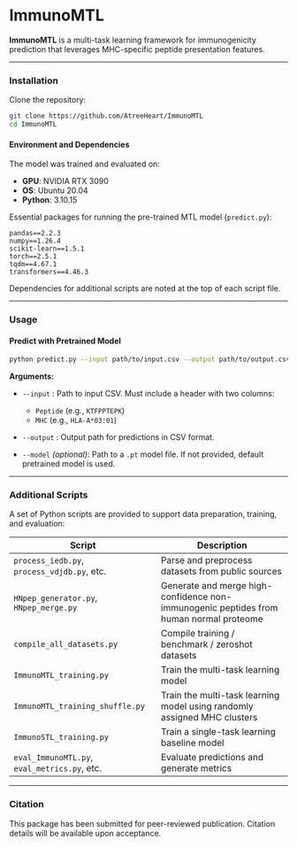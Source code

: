 # ImmunoMTL

**ImmunoMTL** is a multi-task learning framework for immunogenicity prediction that leverages MHC-specific peptide presentation features.

---

### Installation

Clone the repository:

```bash
git clone https://github.com/AtreeHeart/ImmunoMTL
cd ImmunoMTL
```

#### Environment and Dependencies

The model was trained and evaluated on:

- **GPU**: NVIDIA RTX 3090  
- **OS**: Ubuntu 20.04  
- **Python**: 3.10.15

Essential packages for running the pre-trained MTL model (`predict.py`):

```text
pandas==2.2.3  
numpy==1.26.4  
scikit-learn==1.5.1  
torch==2.5.1  
tqdm==4.67.1  
transformers==4.46.3  
```

Dependencies for additional scripts are noted at the top of each script file.

---

### Usage

#### Predict with Pretrained Model

```bash
python predict.py --input path/to/input.csv --output path/to/output.csv
```

**Arguments:**

- `--input` : Path to input CSV. Must include a header with two columns:  
  - `Peptide` (e.g., `KTFPPTEPK`)  
  - `MHC` (e.g., `HLA-A*03:01`)  

- `--output` : Output path for predictions in CSV format.

- `--model` *(optional)*: Path to a `.pt` model file. If not provided, default pretrained model is used.

---

### Additional Scripts

A set of Python scripts are provided to support data preparation, training, and evaluation:

| Script | Description |
|--------|-------------|
| `process_iedb.py`, `process_vdjdb.py`, etc. | Parse and preprocess datasets from public sources |
| `HNpep_generator.py`, `HNpep_merge.py` | Generate and merge high-confidence non-immunogenic peptides from human normal proteome |
| `compile_all_datasets.py` | Compile training / benchmark / zeroshot datasets |
| `ImmunoMTL_training.py` | Train the multi-task learning model |
| `ImmunoMTL_training_shuffle.py` | Train the multi-task learning model using randomly assigned MHC clusters |
| `ImmunoSTL_training.py` | Train a single-task learning baseline model |
| `eval_ImmunoMTL.py`, `eval_metrics.py`, etc. | Evaluate predictions and generate metrics |

---

### Citation

This package has been submitted for peer-reviewed publication.
Citation details will be available upon acceptance.


